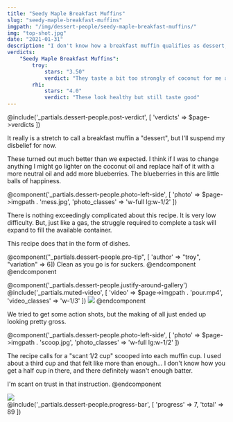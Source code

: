 ```yaml
---
title: "Seedy Maple Breakfast Muffins"
slug: "seedy-maple-breakfast-muffins"
imgpath: "/img/dessert-people/seedy-maple-breakfast-muffins/"
img: "top-shot.jpg"
date: "2021-01-31"
description: "I don't know how a breakfast muffin qualifies as dessert, but I'll suspend my disbelief"
verdicts:
    "Seedy Maple Breakfast Muffins":
        troy:
            stars: "3.50"
            verdict: "They taste a bit too strongly of coconut for me and feel a bit too oily"
        rhi:
            stars: "4.0"
            verdict: "These look healthy but still taste good"
---
```


@include('_partials.dessert-people.post-verdict', [ 'verdicts' => $page->verdicts ])

It really is a stretch to call a breakfast muffin a "dessert", but I'll suspend my disbelief for now.

These turned out much better than we expected. I think if I was to change anything I might go lighter on
the coconut oil and replace half of it with a more neutral oil and add more blueberries. The blueberries
in this are little balls of happiness.

@component('_partials.dessert-people.photo-left-side', [ 'photo' => $page->imgpath . 'mess.jpg', 'photo_classes' => 'w-full lg:w-1/2' ])

There is nothing exceedingly complicated about this recipe. It is very low difficulty. But, just like a gas,
the struggle required to complete a task will expand to fill the available container.

This recipe does that in the form of dishes.

@component("_partials.dessert-people.pro-tip", [ 'author' => "troy", "variation" => 6])
Clean as you go is for suckers.
@endcomponent
@endcomponent

<div class="mt-8"></div>

@component('_partials.dessert-people.justify-around-gallery')
@include('_partials.muted-video', [ 'video' => $page->imgpath . 'pour.mp4', 'video_classes' => 'w-1/3' ])
<img src="{{$page->imgpath}}gross.jpg" class="w-1/3" />
@endcomponent

We tried to get some action shots, but the making of all just ended up looking pretty gross.

@component('_partials.dessert-people.photo-left-side', [ 'photo' => $page->imgpath . 'scoop.jpg', 'photo_classes' => 'w-full lg:w-1/2' ])

The recipe calls for a "scant 1/2 cup" scooped into each muffin cup. I used about a third cup and that felt
like more than enough... I don't know how you get a half cup in there, and there definitely wasn't enough batter.

I'm scant on trust in that instruction.
@endcomponent

<img src="{{$page->imgpath}}finished.jpg" class="w-full mt-8" />
  
<div class="mt-8">
@include('_partials.dessert-people.progress-bar', [ 'progress' => 7, 'total' => 89 ])
</div>



